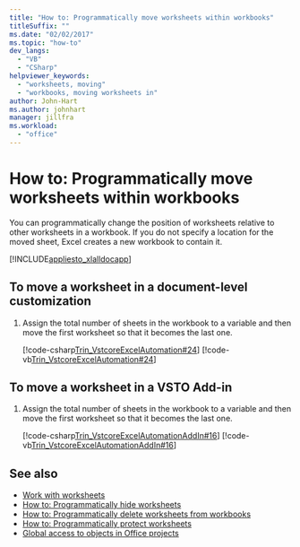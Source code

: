 ```yaml
---
title: "How to: Programmatically move worksheets within workbooks"
titleSuffix: ""
ms.date: "02/02/2017"
ms.topic: "how-to"
dev_langs:
  - "VB"
  - "CSharp"
helpviewer_keywords:
  - "worksheets, moving"
  - "workbooks, moving worksheets in"
author: John-Hart
ms.author: johnhart
manager: jillfra
ms.workload:
  - "office"
---
```

# How to: Programmatically move worksheets within workbooks
  You can programmatically change the position of worksheets relative to other worksheets in a workbook. If you do not specify a location for the moved sheet, Excel creates a new workbook to contain it.

 [!INCLUDE[appliesto_xlalldocapp](../vsto/includes/appliesto-xlalldocapp-md.md)]

## To move a worksheet in a document-level customization

1. Assign the total number of sheets in the workbook to a variable and then move the first worksheet so that it becomes the last one.

     [!code-csharp[Trin_VstcoreExcelAutomation#24](../vsto/codesnippet/CSharp/Trin_VstcoreExcelAutomationCS/Sheet1.cs#24)]
     [!code-vb[Trin_VstcoreExcelAutomation#24](../vsto/codesnippet/VisualBasic/Trin_VstcoreExcelAutomation/Sheet1.vb#24)]

## To move a worksheet in a VSTO Add-in

1. Assign the total number of sheets in the workbook to a variable and then move the first worksheet so that it becomes the last one.

     [!code-csharp[Trin_VstcoreExcelAutomationAddIn#16](../vsto/codesnippet/CSharp/trin_vstcoreexcelautomationaddin/ThisAddIn.cs#16)]
     [!code-vb[Trin_VstcoreExcelAutomationAddIn#16](../vsto/codesnippet/VisualBasic/trin_vstcoreexcelautomationaddin/ThisAddIn.vb#16)]

## See also
- [Work with worksheets](../vsto/working-with-worksheets.md)
- [How to: Programmatically hide worksheets](../vsto/how-to-programmatically-hide-worksheets.md)
- [How to: Programmatically delete worksheets from workbooks](../vsto/how-to-programmatically-delete-worksheets-from-workbooks.md)
- [How to: Programmatically protect worksheets](../vsto/how-to-programmatically-protect-worksheets.md)
- [Global access to objects in Office projects](../vsto/global-access-to-objects-in-office-projects.md)
